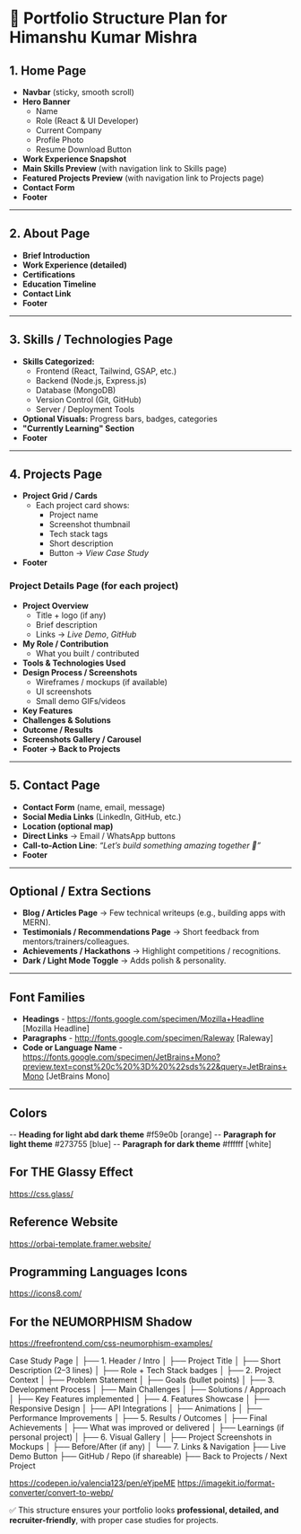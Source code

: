 # 📂 Portfolio Structure Plan for Himanshu Kumar Mishra

## 1. Home Page

- **Navbar** (sticky, smooth scroll)
- **Hero Banner**
  - Name
  - Role (React & UI Developer)
  - Current Company
  - Profile Photo
  - Resume Download Button
- **Work Experience Snapshot**
- **Main Skills Preview** (with navigation link to Skills page)
- **Featured Projects Preview** (with navigation link to Projects page)
- **Contact Form**
- **Footer**

---

## 2. About Page

- **Brief Introduction**
- **Work Experience (detailed)**
- **Certifications**
- **Education Timeline**
- **Contact Link**
- **Footer**

---

## 3. Skills / Technologies Page

- **Skills Categorized:**
  - Frontend (React, Tailwind, GSAP, etc.)
  - Backend (Node.js, Express.js)
  - Database (MongoDB)
  - Version Control (Git, GitHub)
  - Server / Deployment Tools
- **Optional Visuals:** Progress bars, badges, categories
- **"Currently Learning" Section**
- **Footer**

---

## 4. Projects Page

- **Project Grid / Cards**
  - Each project card shows:
    - Project name
    - Screenshot thumbnail
    - Tech stack tags
    - Short description
    - Button → _View Case Study_
- **Footer**

### Project Details Page (for each project)

- **Project Overview**
  - Title + logo (if any)
  - Brief description
  - Links → _Live Demo_, _GitHub_
- **My Role / Contribution**
  - What you built / contributed
- **Tools & Technologies Used**
- **Design Process / Screenshots**
  - Wireframes / mockups (if available)
  - UI screenshots
  - Small demo GIFs/videos
- **Key Features**
- **Challenges & Solutions**
- **Outcome / Results**
- **Screenshots Gallery / Carousel**
- **Footer → Back to Projects**

---

## 5. Contact Page

- **Contact Form** (name, email, message)
- **Social Media Links** (LinkedIn, GitHub, etc.)
- **Location (optional map)**
- **Direct Links** → Email / WhatsApp buttons
- **Call-to-Action Line**: _“Let’s build something amazing together 🚀”_
- **Footer**

---

## Optional / Extra Sections

- **Blog / Articles Page** → Few technical writeups (e.g., building apps with MERN).
- **Testimonials / Recommendations Page** → Short feedback from mentors/trainers/colleagues.
- **Achievements / Hackathons** → Highlight competitions / recognitions.
- **Dark / Light Mode Toggle** → Adds polish & personality.

---

## Font Families

- **Headings** - https://fonts.google.com/specimen/Mozilla+Headline [Mozilla Headline]
- **Paragraphs** - http://fonts.google.com/specimen/Raleway [Raleway]
- **Code or Language Name** - https://fonts.google.com/specimen/JetBrains+Mono?preview.text=const%20c%20%3D%20%22sds%22&query=JetBrains+Mono [JetBrains Mono]

---

## Colors

-- **Heading for light abd dark theme** #f59e0b [orange]
-- **Paragraph for light theme** #273755 [blue]
-- **Paragraph for dark theme** #ffffff [white]

## For THE Glassy Effect

https://css.glass/

## Reference Website

https://orbai-template.framer.website/

## Programming Languages Icons

https://icons8.com/

## For the NEUMORPHISM Shadow

https://freefrontend.com/css-neumorphism-examples/

Case Study Page
│
├── 1. Header / Intro
│ ├── Project Title
│ ├── Short Description (2–3 lines)
│ ├── Role + Tech Stack badges
│
├── 2. Project Context
│ ├── Problem Statement
│ ├── Goals (bullet points)
│
├── 3. Development Process
│ ├── Main Challenges
│ ├── Solutions / Approach
│ ├── Key Features implemented
│
├── 4. Features Showcase
│ ├── Responsive Design
│ ├── API Integrations
│ ├── Animations
│ ├── Performance Improvements
│
├── 5. Results / Outcomes
│ ├── Final Achievements
│ ├── What was improved or delivered
│ ├── Learnings (if personal project)
│
├── 6. Visual Gallery
│ ├── Project Screenshots in Mockups
│ ├── Before/After (if any)
│
└── 7. Links & Navigation
├── Live Demo Button
├── GitHub / Repo (if shareable)
├── Back to Projects / Next Project

https://codepen.io/valencia123/pen/eYjpeME
https://imagekit.io/format-converter/convert-to-webp/

✅ This structure ensures your portfolio looks **professional, detailed, and recruiter-friendly**, with proper case studies for projects.
